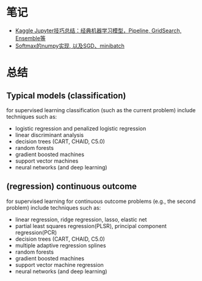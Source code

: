 # 笔记

- [Kaggle Jupyter技巧总结：经典机器学习模型，Pipeline, GridSearch, Ensemble等](https://github.com/chocoluffy/kaggle-notes/tree/master/Kaggle)
- [Softmax的numpy实现, 以及SGD、minibatch](https://github.com/chocoluffy/kaggle-notes/blob/master/DL/Softmax.md)

# 总结

## Typical models (classification)

for supervised learning classification (such as the current problem) include techniques such as:

- logistic regression and penalized logistic regression
- linear discriminant analysis
- decision trees (CART, CHAID, C5.0)
- random forests
- gradient boosted machines
- support vector machines
- neural networks (and deep learning)

## (regression) continuous outcome

for supervised learning for continuous outcome problems (e.g., the second problem) include techniques such as:

- linear regression, ridge regression, lasso, elastic net
- partial least squares regression(PLSR), principal component regression(PCR)
- decision trees (CART, CHAID, C5.0)
- multiple adaptive regression splines
- random forests
- gradient boosted machines
- support vector machine regression
- neural networks (and deep learning)
